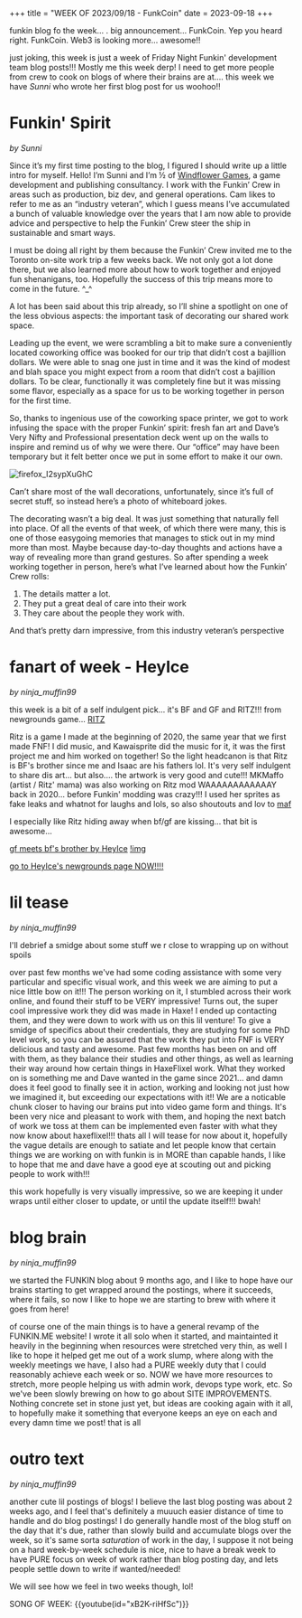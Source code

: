 +++
title = "WEEK OF 2023/09/18 - FunkCoin"
date = 2023-09-18
+++

funkin blog fo the week... . big announcement... FunkCoin. Yep you heard right. FunkCoin. Web3 is looking more... awesome!! 

just joking, this week is just a week of Friday Night Funkin' development team blog posts!!! Mostly me this week derp! I need to get more people from crew to cook on blogs of where their brains are at.... this week we have *Sunni* who wrote her first blog post for us woohoo!! 
<!-- more -->
# Funkin' Spirit
*by Sunni* 

Since it’s my first time posting to the blog, I figured I should write up a little intro for myself. Hello! I’m Sunni and I’m ½ of [Windflower Games](https://windflowergames.com/), a game development and publishing consultancy. I work with the Funkin’ Crew in areas such as production, biz dev, and general operations. Cam likes to refer to me as an “industry veteran”, which I guess means I’ve accumulated a bunch of valuable knowledge over the years that I am now able to provide advice and perspective to help the Funkin’ Crew steer the ship in sustainable and smart ways. 

I must be doing all right by them because the Funkin’ Crew invited me to the Toronto on-site work trip a few weeks back. We not only got a lot done there, but we also learned more about how to work together and enjoyed fun shenanigans, too. Hopefully the success of this trip means more to come in the future. ^_^

A lot has been said about this trip already, so I’ll shine a spotlight on one of the less obvious aspects: the important task of decorating our shared work space.

Leading up the event, we were scrambling a bit to make sure a conveniently located coworking office was booked for our trip that didn’t cost a bajillion dollars. We were able to snag one just in time and it was the kind of modest and blah space you might expect from a room that didn’t cost a bajillion dollars. To be clear, functionally it was completely fine but it was missing some flavor, especially as a space for us to be working together in person for the first time. 

So, thanks to ingenious use of the coworking space printer, we got to work infusing the space with the proper Funkin’ spirit: fresh fan art and Dave’s Very Nifty and Professional presentation deck went up on the walls to inspire and remind us of why we were there. Our “office” may have been temporary but it felt better once we put in some effort to make it our own.

![firefox_I2sypXuGhC](https://github.com/FunkinCrew/blog-queue/assets/22229331/374a2422-9d7d-48b7-9e22-96bff747eed1)

Can’t share most of the wall decorations, unfortunately, since it’s full of secret stuff, so instead here’s a photo of whiteboard jokes.

The decorating wasn’t a big deal. It was just something that naturally fell into place. Of all the events of that week, of which there were many, this is one of those easygoing memories that manages to stick out in my mind more than most. Maybe because day-to-day thoughts and actions have a way of revealing more than grand gestures. So after spending a week working together in person, here’s what I’ve learned about how the Funkin’ Crew rolls:

1. The details matter a lot.
2. They put a great deal of care into their work
3. They care about the people they work with. 

And that’s pretty darn impressive, from this industry veteran’s perspective

    
# fanart of week - HeyIce
*by ninja_muffin99* 

this week is a bit of a self indulgent pick... it's BF and GF and RITZ!!! from newgrounds game... [RITZ](https://www.newgrounds.com/portal/view/746874)

Ritz is a game I made at the beginning of 2020, the same year that we first made FNF! I did music, and Kawaisprite did the music for it, it was the first project me and him worked on together! So the light headcanon is that Ritz is BF's brother since me and Isaac are his fathers lol. It's very self indulgent to share dis art... but also.... the artwork is very good and cute!!! MKMaffo (artist / Ritz' mama) was also working on Ritz mod WAAAAAAAAAAAAY back in 2020... before Funkin' modding was crazy!!! I used her sprites as fake leaks and whatnot for laughs and lols, so also shoutouts and lov to [maf](https://mkmaffo.newgrounds.com/)

I especially like Ritz hiding away when bf/gf are kissing... that bit is awesome... 

[gf meets bf's brother by HeyIce](https://www.newgrounds.com/art/view/heyice/gf-meets-bf-s-brother)
[!img](https://art.ngfiles.com/images/3315000/3315847_heyice_gf-meets-bf-s-brother.png?f1688748723)

[go to HeyIce's newgrounds page NOW!!!!](https://heyice.newgrounds.com/)
    
# lil tease
*by ninja_muffin99* 

I'll debrief a smidge about some stuff we r close to wrapping up on without spoils 

over past few months we've had some coding assistance with some very particular and specific visual work, and this week we are aiming to put a nice little bow on it!!! The person working on it, I stumbled across their work online, and found their stuff to be VERY impressive! Turns out, the super cool impressive work they did was made in Haxe! I ended up contacting them, and they were down to work with us on this lil venture! To give a smidge of specifics about their credentials, they are studying for some PhD level work, so you can be assured that the work they put into FNF is VERY delicious and tasty and awesome. Past few months has been on and off with them, as they balance their studies and other things, as well as learning their way around how certain things in HaxeFlixel work. What they worked on is something me and Dave wanted in the game since 2021... and damn does it feel good to finally see it in action, working and looking not just how we imagined it, but exceeding our expectations with it!! We are a noticable chunk closer to having our brains put into video game form and things. It's been very nice and pleasant to work with them, and hoping the next batch of work we toss at them can be implemented even faster with what they now know about haxeflixel!!! thats all I will tease for now about it, hopefully the vague details are enough to satiate and let people know that certain things we are working on with funkin is in MORE than capable hands, I like to hope that me and dave have a good eye at scouting out and picking people to work with!!!

this work hopefully is very visually impressive, so we are keeping it under wraps until either closer to update, or until the update itself!!! bwah!
    
# blog brain
*by ninja_muffin99* 

we started the FUNKIN blog about 9 months ago, and I like to hope have our brains starting to get wrapped around the postings, where it succeeds, where it fails, so now I like to hope we are starting to brew with where it goes from here! 

of course one of the main things is to have a general revamp of the FUNKIN.ME website! I wrote it all solo when it started, and maintainted it heavily in the beginning when resources were stretched very thin, as well I like to hope it helped get me out of a work slump, where along with the weekly meetings we have, I also had a PURE weekly duty that I could reasonably achieve each week or so. NOW we have more resources to stretch, more people helping us with admin work, devops type work, etc. So we've been slowly brewing on how to go about SITE IMPROVEMENTS. Nothing concrete set in stone just yet, but ideas are cooking again with it all, to hopefully make it something that everyone keeps an eye on each and every damn time we post! that is all
    
# outro text
*by ninja_muffin99* 

another cute lil postings of blogs! I believe the last blog posting was about 2 weeks ago, and I feel that's definitely a muuuch easier distance of time to handle and do blog postings! I do generally handle most of the blog stuff on the day that it's due, rather than slowly build and accumulate blogs over the week, so it's same sorta *saturation* of work in the day, I suppose it not being on a hard week-by-week schedule is nice, nice to have a break week to have PURE focus on week of work rather than blog posting day, and lets people settle down to write if wanted/needed! 

We will see how we feel in two weeks though, lol!

SONG OF WEEK: 
{{youtube(id="xB2K-riHfSc")}}
    

